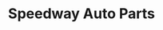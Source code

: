 ---
title: "Speedway Auto Parts"
url: /indianapolis/speedway-auto-parts-east-washington-street/
shop: car parts
---